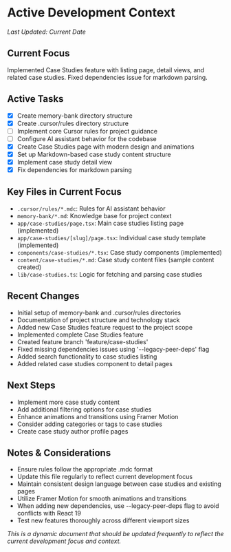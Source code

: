 # Active Development Context
*Last Updated: Current Date*

## Current Focus
Implemented Case Studies feature with listing page, detail views, and related case studies. Fixed dependencies issue for markdown parsing.

## Active Tasks
- [x] Create memory-bank directory structure
- [x] Create .cursor/rules directory structure
- [ ] Implement core Cursor rules for project guidance
- [ ] Configure AI assistant behavior for the codebase
- [x] Create Case Studies page with modern design and animations
- [x] Set up Markdown-based case study content structure
- [x] Implement case study detail view
- [x] Fix dependencies for markdown parsing

## Key Files in Current Focus
- `.cursor/rules/*.mdc`: Rules for AI assistant behavior
- `memory-bank/*.md`: Knowledge base for project context
- `app/case-studies/page.tsx`: Main case studies listing page (implemented)
- `app/case-studies/[slug]/page.tsx`: Individual case study template (implemented)
- `components/case-studies/*.tsx`: Case study components (implemented)
- `content/case-studies/*.md`: Case study content files (sample content created)
- `lib/case-studies.ts`: Logic for fetching and parsing case studies

## Recent Changes
- Initial setup of memory-bank and .cursor/rules directories
- Documentation of project structure and technology stack
- Added new Case Studies feature request to the project scope
- Implemented complete Case Studies feature
- Created feature branch 'feature/case-studies'
- Fixed missing dependencies issues using '--legacy-peer-deps' flag
- Added search functionality to case studies listing
- Added related case studies component to detail pages

## Next Steps
- Implement more case study content
- Add additional filtering options for case studies
- Enhance animations and transitions using Framer Motion
- Consider adding categories or tags to case studies
- Create case study author profile pages

## Notes & Considerations
- Ensure rules follow the appropriate .mdc format
- Update this file regularly to reflect current development focus
- Maintain consistent design language between case studies and existing pages
- Utilize Framer Motion for smooth animations and transitions
- When adding new dependencies, use --legacy-peer-deps flag to avoid conflicts with React 19
- Test new features thoroughly across different viewport sizes

*This is a dynamic document that should be updated frequently to reflect the current development focus and context.* 